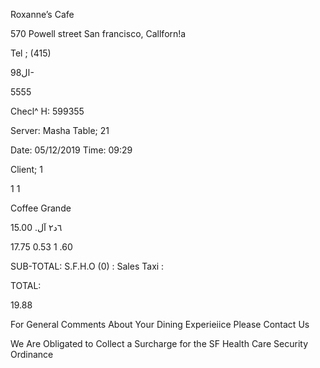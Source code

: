 Roxanne’s Cafe

570 Powell street
San francisco, Callforn!a

Tel ; (415)

ال98-

5555

Checl^  H:  599355

Server:  Masha
Table;  21

Date:  05/12/2019
Time:  09:29

Client;  1

1
1

 Coffee
 Grande

٦د٢
آل.
15.00

17.75
0.53
1 .60

SUB-TOTAL:
S.F.H.O  (0) :
Sales  Taxi :

TOTAL:

19.88

For  General  Comments  About
Your  Dining  Experieiice
Please  Contact  Us

We  Are  Obligated  to
Collect  a  Surcharge  for
the  SF  Health  Care
Security  Ordinance

